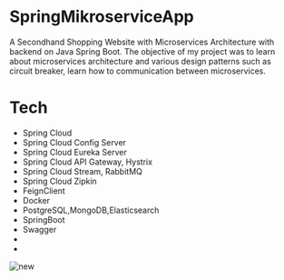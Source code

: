 # SpringMikroserviceApp
A Secondhand Shopping Website with Microservices Architecture with backend on Java Spring Boot. The objective of my project was to learn about microservices architecture and various design patterns such as circuit breaker, learn how to communication between microservices.

# Tech
* Spring Cloud
* Spring Cloud Config Server
* Spring Cloud Eureka Server
* Spring Cloud API Gateway, Hystrix
* Spring Cloud Stream, RabbitMQ
* Spring Cloud Zipkin
* FeignClient 
* Docker
* PostgreSQL,MongoDB,Elasticsearch
* SpringBoot
* Swagger 
*
*

![new](https://user-images.githubusercontent.com/57045507/158686551-7ce4f93b-a827-4d16-bc91-ed07687a76be.png)
